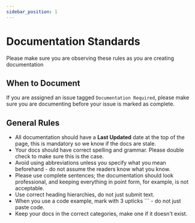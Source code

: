 ```yaml
---
sidebar_position: 1
---
```


# Documentation Standards 
Please make sure you are observing these rules as you are creating documentation

## When to Document
If you are assigned an issue tagged `Documentation Required`, please make sure you are documenting before your issue is marked as complete.

## General Rules
- All documentation should have a **Last Updated** date at the top of the page, this is mandatory so we know if the docs are stale.
- Your docs should have correct spelling and grammar. Please double check to make sure this is the case.
- Avoid using abbreviations unless you specify what you mean beforehand - do not assume the readers know what you know.
- Please use complete sentences; the documentation should look professional, and keeping everything in point form, for example, is not acceptable.
- Use correct heading hierarchies, do not just submit text.
- When you use a code example, mark with 3 upticks ``` - do not just paste code.
- Keep your docs in the correct categories, make one if it doesn't exist.


